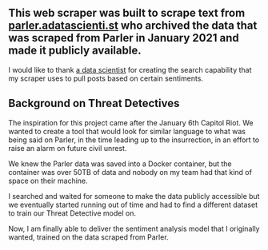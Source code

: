 ## This web scraper was built to scrape text from [parler.adatascienti.st](https://parler.adatascienti.st/) who archived the data that was scraped from Parler in January 2021 and made it publicly available. 
I would like to thank [a data scientist](https://twitter.com/anonymousdata_) for creating the search capability that my scraper uses to pull posts based on certain sentiments. 

## Background on Threat Detectives
The inspiration for this project came after the January 6th Capitol Riot. We wanted to create a tool that would look for similar language to what was being said on Parler, in the time leading up to the insurrection, in an effort to raise an alarm on future civil unrest.

We knew the Parler data was saved into a Docker container, but the container was over 50TB of data and nobody on my team had that kind of space on their machine. 

I searched and waited for someone to make the data publicly accessible but we eventually started running out of time and had to find a different dataset to train our Threat Detective model on. 

Now, I am finally able to deliver the sentiment analysis model that I originally wanted, trained on the data scraped from Parler. 
